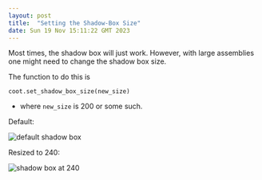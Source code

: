 ```yaml
---
layout: post
title:  "Setting the Shadow-Box Size"
date: Sun 19 Nov 15:11:22 GMT 2023
---
```


Most times, the shadow box will just work. However, with large assemblies
one might need to change the shadow box size.

The function to do this is

`coot.set_shadow_box_size(new_size)`

  - where `new_size` is 200 or some such.


Default:

![default shadow box]({{"../../../images/default-shadow_box.png"}})

Resized to 240:

![shadow box at 240]({{"../../../images/shadow-box-240.png"}})
